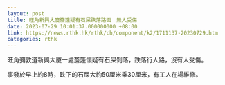 ```yaml
---
layout: post
title: 旺角新興大廈簷篷疑有石屎跌落路面　無人受傷
date: 2023-07-29 10:01:37.000000000 +08:00
link: https://news.rthk.hk/rthk/ch/component/k2/1711137-20230729.htm
categories: rthk
---
```


旺角彌敦道新興大廈一處簷篷懷疑有石屎剝落，跌落行人路，沒有人受傷。

事發於早上約8時，跌下的石屎大約50厘米乘30厘米，有工人在場維修。
